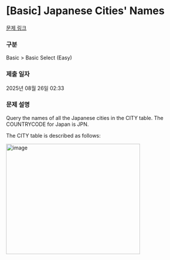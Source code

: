 # [Basic] Japanese Cities' Names

[문제 링크](https://www.hackerrank.com/challenges/japanese-cities-name/problem?isFullScreen=true) 

### 구분

Basic > Basic Select (Easy)

### 제출 일자

2025년 08월 26일 02:33

### 문제 설명

Query the names of all the Japanese cities in the CITY table. The COUNTRYCODE for Japan is JPN.

The CITY table is described as follows:

<img width="365" height="300" alt="image" src="https://github.com/user-attachments/assets/d2ab4088-e2c0-4002-9c44-b8dc75939ecc" />

